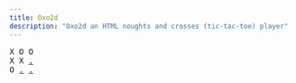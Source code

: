 ```yaml
---
title: Oxo2d 
description: "Oxo2d an HTML noughts and crosses (tic-tac-toe) player"
---
```


<pre class="oxo2d">
X O O
X X <a href="../1y/">.</a>
O <a href="../1z/">.</a> <a href="../20/">.</a>
</pre>
